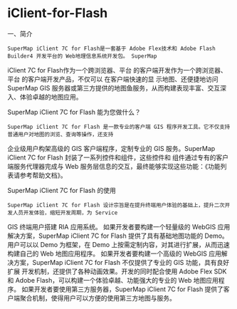 # iClient-for-Flash
一、简介

    SuperMap iClient 7C for Flash是一套基于 Adobe Flex技术和 Adobe Flash Builder4 开发平台的 Web地理信息系统开发包。 SuperMap 
iClient 7C for Flash作为一个跨浏览器、平台 的客户端开发作为一个跨浏览器、平台 的客户端开发产品，不仅可以 在客户端快速的显
示地图、还便捷地访问 SuperMap GIS 服务器或第三方提供的地图鱼服务，从而构建表现丰富、交互深入、体验卓越的地图应用。

SuperMap iClient 7C for Flash 能为您做什么？

    SuperMap iClient 7C for Flash 是一款专业的客户端 GIS 程序开发工具。它不仅支持普通用户对地图的浏览、查询等操作，还支持
企业级用户构架高级的 GIS 客户端程序，定制专业的 GIS 服务。SuperMap iClient 7C for Flash 封装了一系列控件和组件，这些控件和
组件通过专有的客户端服务代理器完成与 Web 服务层信息的交互，最终能够实现这些功能：《功能列表请参考帮助文档》。

SuperMap iClient 7C for Flash 的使用

    SuperMap iClient 7C for Flash 设计宗旨是在提升终端用户体验的基础上，提升二次开发人员开发体验，缩短开发周期，为 Service 
GIS 终端用户搭建 RIA 应用系统。
    如果开发者要构建一个轻量级的 WebGIS 应用解决方案，SuperMap iClient 7C for Flash 提供了具有基础地图功能的 Demo。用户可以以 
Demo 为框架，在 Demo 上按需定制内容，对其进行扩展，从而迅速构建自己的 Web 地图应用程序。
    如果开发者要构建一个高级的 WebGIS 应用解决方案，SuperMap iClient 7C for Flash 不仅提供了专业的 GIS 功能，具有良好扩展
开发机制，还提供了各种动画效果。开发的同时配合使用 Adobe Flex SDK 和 Adobe Flash，可以构建一个体验卓越、功能强大的专业的 Web 
地图应用程序。
    如果开发者要使用第三方服务器，SuperMap iClient 7C for Flash 提供了客户端聚合机制，使得用户可以方便的使用第三方地图与服务。

